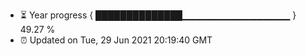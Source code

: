 - ⏳ Year progress { ██████████████▁▁▁▁▁▁▁▁▁▁▁▁▁▁▁▁ } 49.27 %
- ⏰ Updated on Tue, 29 Jun 2021 20:19:40 GMT

